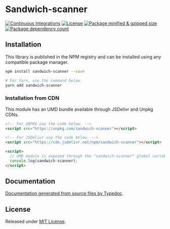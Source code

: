 # Sandwich-scanner

[![Continuous Integrations](https://github.com/0xnogo/sandwich-scanner/actions/workflows/continuous-integrations.yaml/badge.svg?branch=main)](https://github.com/0xnogo/sandwich-scanner/actions/workflows/continuous-integrations.yaml)
[![License](https://badgen.net/github/license/0xnogo/sandwich-scanner)](./LICENSE)
[![Package minified & gzipped size](https://badgen.net/bundlephobia/minzip/sandwich-scanner)](https://bundlephobia.com/package/sandwich-scanner)
[![Package dependency count](https://badgen.net/bundlephobia/dependency-count/react)](https://bundlephobia.com/package/sandwich-scanner)

## Installation

This library is published in the NPM registry and can be installed using any compatible package manager.

```sh
npm install sandwich-scanner --save

# For Yarn, use the command below.
yarn add sandwich-scanner
```

### Installation from CDN

This module has an UMD bundle available through JSDelivr and Unpkg CDNs.

```html
<!-- For UNPKG use the code below. -->
<script src="https://unpkg.com/sandwich-scanner"></script>

<!-- For JSDelivr use the code below. -->
<script src="https://cdn.jsdelivr.net/npm/sandwich-scanner"></script>

<script>
  // UMD module is exposed through the "sandwich-scanner" global variable.
  console.log(sandwich-scanner);
</script>
```

## Documentation

[Documentation generated from source files by Typedoc](./docs/README.md).

## License

Released under [MIT License](./LICENSE).
